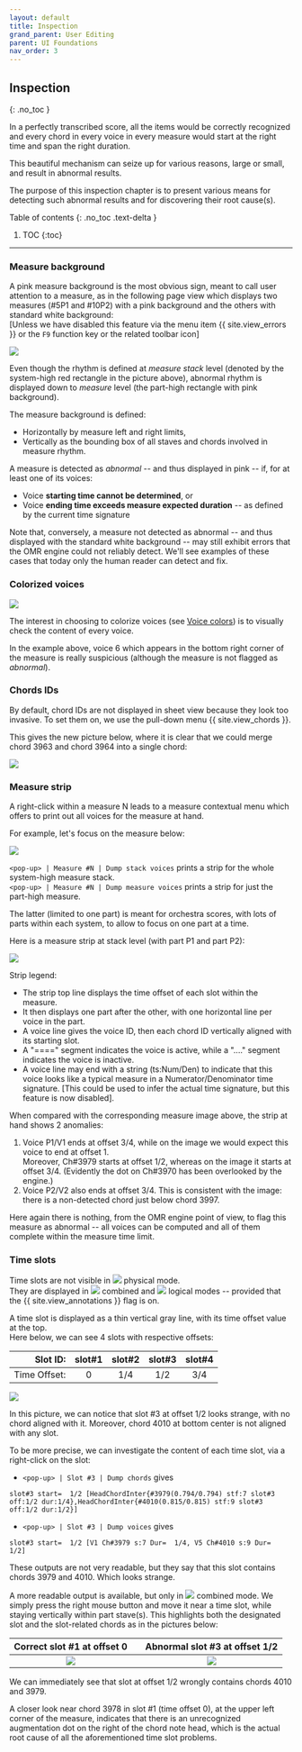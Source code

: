 ```yaml
---
layout: default
title: Inspection
grand_parent: User Editing
parent: UI Foundations
nav_order: 3
---
```


## Inspection
{: .no_toc }

In a perfectly transcribed score, all the items would be correctly recognized
and every chord in every voice in every measure would start at the right time and span the
right duration.

This beautiful mechanism can seize up for various reasons, large or small, and result in
abnormal results.

The purpose of this inspection chapter is to present various means for detecting such abnormal
results and for discovering their root cause(s).

Table of contents
{: .no_toc .text-delta }

1. TOC
{:toc}

---
### Measure background

A pink measure background is the most obvious sign, meant to call user attention to a measure,
as in the following page view which displays two measures (#5P1 and #10P2) with a pink
background and the others with standard white background:  
[Unless we have disabled this feature via the menu item {{ site.view_errors }}
or the `F9` function  key or the related toolbar icon]

![](../assets/images/pink_measures.png)

Even though the rhythm is defined at _measure stack_ level
(denoted by the system-high red rectangle in the picture above),
abnormal rhythm is displayed down to _measure_ level
(the part-high rectangle with pink background).

The measure background is defined:
- Horizontally by measure left and right limits,
- Vertically as the bounding box of all staves and chords involved in measure rhythm.

A measure is detected as _abnormal_ -- and thus displayed in pink -- if, for at least one of its
voices:
- Voice **starting time cannot be determined**, or
- Voice **ending time exceeds measure expected duration**
   -- as defined by the current time signature

Note that, conversely, a measure not detected as abnormal
-- and thus displayed with the standard white background --
may still exhibit errors that the OMR engine could not reliably detect.
We'll see examples of these cases that today only the human reader can detect and fix.

### Colorized voices

![](../assets/images/voice_color_check.png)

The interest in choosing to colorize voices
(see [Voice colors](../main/voice_colors.md#voice-colors))
is to visually check the content of every voice.

In the example above, voice 6 which appears in the bottom right corner of the
measure is really suspicious (although the measure is not flagged as _abnormal_).

### Chords IDs

By default, chord IDs are not displayed in sheet view because they look too invasive.
To set them on, we use the pull-down menu {{ site.view_chords }}.

This gives the new picture below, where it is clear that we could merge chord 3963 and chord 3964
into a single chord:

![](../assets/images/voice_color_check_ids.png)

### Measure strip

A right-click within a measure N leads to a measure contextual menu which offers to print out
all voices for the measure at hand.  

For example, let's focus on the measure below:

![](../assets/images/chord_id_check.png)

`<pop-up> | Measure #N | Dump stack voices` prints a strip for the whole system-high measure stack.  
`<pop-up> | Measure #N | Dump measure voices` prints a strip for just the part-high measure.

The latter (limited to one part) is meant for orchestra scores, with lots of parts within each
system, to allow to focus on one part at a time.

Here is a measure strip at stack level (with part P1 and part P2):

![](../assets/images/strip_check.png)

Strip legend:
- The strip top line displays the time offset of each slot within the measure.
- It then displays one part after the other, with one horizontal line per voice in the part.
- A voice line gives the voice ID, then each chord ID vertically aligned with its starting slot.
- A "====" segment indicates the voice is active, while a "...." segment indicates the voice is inactive.
- A voice line may end with a string (ts:Num/Den) to indicate that this voice looks like a typical
   measure in a Numerator/Denominator time signature.
   [This could be used to infer the actual time signature, but this feature is now disabled].

When compared with the corresponding measure image above, the strip at hand shows 2 anomalies:
1. Voice P1/V1 ends at offset 3/4, while on the image we would expect this voice to end at offset 1.  
Moreover, Ch#3979 starts at offset 1/2, whereas on the image it starts at offset 3/4.
(Evidently the dot on Ch#3970 has been overlooked by the engine.)
2. Voice P2/V2 also ends at offset 3/4.
   This is consistent with the image: there is a non-detected chord just below chord 3997.

Here again there is nothing, from the OMR engine point of view, to flag this measure as abnormal
-- all voices can be computed and all of them complete within the measure time limit.

### Time slots

Time slots are not visible in ![](../assets/images/ModePhysical.png) physical mode.   
They are displayed in ![](../assets/images/ModeCombined.png) combined and
![](../assets/images/ModeLogical.png) logical modes
-- provided that the {{ site.view_annotations }} flag is on.

A time slot is displayed as a thin vertical gray line, with its time offset value at the top.   
Here below, we can see 4 slots with respective offsets:

| Slot ID:| slot#1 | slot#2 | slot#3 | slot#4 |
|  ---:   | :---:  | :---:  | :---:  | :---:  |
| Time Offset: | 0 | 1/4 | 1/2 | 3/4 |

![](../assets/images/slot_check.png)

In this picture, we can notice that slot #3 at offset 1/2 looks strange,
with no chord aligned with it.
Moreover, chord 4010 at bottom center is not aligned with any slot.

To be more precise, we can investigate the content of each time slot, via a right-click on the slot:
- `<pop-up> | Slot #3 | Dump chords` gives   
```
slot#3 start=  1/2 [HeadChordInter{#3979(0.794/0.794) stf:7 slot#3 off:1/2 dur:1/4},HeadChordInter{#4010(0.815/0.815) stf:9 slot#3 off:1/2 dur:1/2}]
```
- `<pop-up> | Slot #3 | Dump voices` gives   
```
slot#3 start=  1/2 [V1 Ch#3979 s:7 Dur=  1/4, V5 Ch#4010 s:9 Dur=  1/2]
```

These outputs are not very readable, but they say that this slot contains chords 3979 and 4010.
Which looks strange.

A more readable output is available, but only in ![](../assets/images/ModeCombined.png)
combined mode.
We simply press the right mouse button and move it near a time slot,
while staying vertically within part stave(s).
This highlights both the designated slot and the slot-related chords as in the pictures below:

| Correct slot #1 at offset 0 | | Abnormal slot #3 at offset 1/2 |
| :---: | --- | :---: |
|![](../assets/images/slot_content_check.png)| |![](../assets/images/slot_content_error.png)|

We can immediately see that slot at offset 1/2 wrongly contains chords 4010 and 3979.

A closer look near chord 3978 in slot #1 (time offset 0), at the upper left corner of the measure,
indicates that there is an unrecognized augmentation dot on the right of the chord note head,
which is the actual root cause of all the aforementioned time slot problems.
